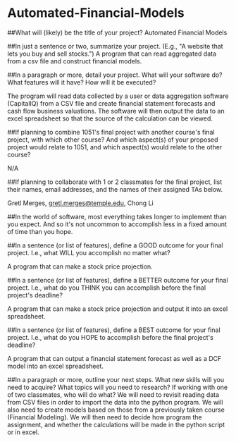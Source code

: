 # Automated-Financial-Models
##What will (likely) be the title of your project?
Automated Financial Models

##In just a sentence or two, summarize your project. (E.g., "A website that lets you buy and sell stocks.")
A program that can read aggregated data from a csv file and construct financial models.

##In a paragraph or more, detail your project. What will your software do? What features will it have? How will it be executed?

The program will read data collected by a user or data aggregation software (CapitalIQ) from a CSV file and create financial statement forecasts and cash flow business valuations. The software will then output the data to an excel spreadsheet so that the source of the calculation can be viewed.

##If planning to combine 1051's final project with another course's final project, with which other course? And which aspect(s) of your proposed project would relate to 1051, and which aspect(s) would relate to the other course?

N/A

##If planning to collaborate with 1 or 2 classmates for the final project, list their names, email addresses, and the names of their assigned TAs below.

Gretl Merges, gretl.merges@temple.edu, Chong Li

##In the world of software, most everything takes longer to implement than you expect. And so it's not uncommon to accomplish less in a fixed amount of time than you hope.

##In a sentence (or list of features), define a GOOD outcome for your final project. I.e., what WILL you accomplish no matter what?

A program that can make a stock price projection.

##In a sentence (or list of features), define a BETTER outcome for your final project. I.e., what do you THINK you can accomplish before the final project's deadline?

A program that can make a stock price projection and output it into an excel spreadsheet.

##In a sentence (or list of features), define a BEST outcome for your final project. I.e., what do you HOPE to accomplish before the final project's deadline?

A program that can output a financial statement forecast as well as a DCF model into an excel spreadsheet.

##In a paragraph or more, outline your next steps. What new skills will you need to acquire? What topics will you need to research? If working with one of two classmates, who will do what?
We will need to revisit reading data from CSV files in order to import the data into the python program. We will also need to create models based on those from a previously taken course (Financial Modeling). We will then need to decide how program the assignment, and whether the calculations will be made in the python script or in excel.
